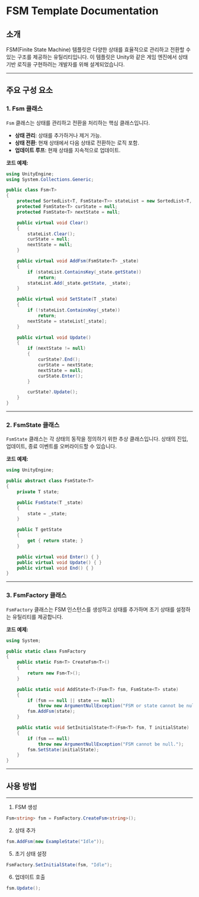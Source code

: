 # FSM Template Documentation

## 소개
FSM(Finite State Machine) 템플릿은 다양한 상태를 효율적으로 관리하고 전환할 수 있는 구조를 제공하는 유틸리티입니다. 이 템플릿은 Unity와 같은 게임 엔진에서 상태 기반 로직을 구현하려는 개발자를 위해 설계되었습니다.

---

## 주요 구성 요소

### 1. **Fsm 클래스**
`Fsm` 클래스는 상태를 관리하고 전환을 처리하는 핵심 클래스입니다.

- **상태 관리**: 상태를 추가하거나 제거 가능.
- **상태 전환**: 현재 상태에서 다음 상태로 전환하는 로직 포함.
- **업데이트 루프**: 현재 상태를 지속적으로 업데이트.

**코드 예제:**
```c#
using UnityEngine;
using System.Collections.Generic;

public class Fsm<T>
{
    protected SortedList<T, FsmState<T>> stateList = new SortedList<T, FsmState<T>>();
    protected FsmState<T> curState = null;
    protected FsmState<T> nextState = null;

    public virtual void Clear()
    {
        stateList.Clear();
        curState = null;
        nextState = null;
    }

    public virtual void AddFsm(FsmState<T> _state)
    {
        if (stateList.ContainsKey(_state.getState))
            return;
        stateList.Add(_state.getState, _state);
    }

    public virtual void SetState(T _state)
    {
        if (!stateList.ContainsKey(_state))
            return;
        nextState = stateList[_state];
    }

    public virtual void Update()
    {
        if (nextState != null)
        {
            curState?.End();
            curState = nextState;
            nextState = null;
            curState.Enter();
        }

        curState?.Update();
    }
}
```
---
### 2. **FsmState 클래스**
`FsmState` 클래스는 각 상태의 동작을 정의하기 위한 추상 클래스입니다. 상태의 진입, 업데이트, 종료 이벤트를 오버라이드할 수 있습니다.

**코드 예제:**
```c#
using UnityEngine;

public abstract class FsmState<T>
{
    private T state;

    public FsmState(T _state)
    {
        state = _state;
    }

    public T getState
    {
        get { return state; }
    }

    public virtual void Enter() { }
    public virtual void Update() { }
    public virtual void End() { }
}
```

---
### 3. FsmFactory 클래스
`FsmFactory` 클래스는 FSM 인스턴스를 생성하고 상태를 추가하며 초기 상태를 설정하는 유틸리티를 제공합니다.

**코드 예제:**
```c#
using System;

public static class FsmFactory
{
    public static Fsm<T> CreateFsm<T>()
    {
        return new Fsm<T>();
    }

    public static void AddState<T>(Fsm<T> fsm, FsmState<T> state)
    {
        if (fsm == null || state == null)
            throw new ArgumentNullException("FSM or state cannot be null.");
        fsm.AddFsm(state);
    }

    public static void SetInitialState<T>(Fsm<T> fsm, T initialState)
    {
        if (fsm == null)
            throw new ArgumentNullException("FSM cannot be null.");
        fsm.SetState(initialState);
    }
}
```
---
## 사용 방법
---
1. FSM 생성
```c#
Fsm<string> fsm = FsmFactory.CreateFsm<string>();
```
2. 상태 추가
```c#
fsm.AddFsm(new ExampleState("Idle"));
```
5. 초기 상태 설정
```c#
FsmFactory.SetInitialState(fsm, "Idle");
```
6. 업데이트 호출
```c#
fsm.Update();
```
